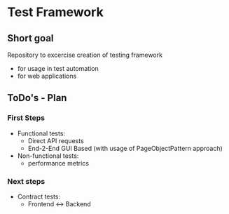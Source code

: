 Test Framework 
===================
Short goal
----------
Repository to excercise creation of testing framework
* for usage in test automation
* for web applications

ToDo's - Plan
-----
### First Steps
* Functional tests:
    * Direct API requests
    * End-2-End GUI Based (with usage of PageObjectPattern approach)
* Non-functional tests:
    * performance metrics

### Next steps
* Contract tests:
    * Frontend <-> Backend
 
